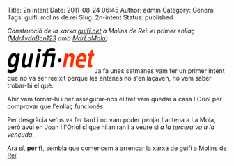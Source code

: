 Title: 2n intent
Date: 2011-08-24 06:45
Author: admin
Category: General
Tags: guifi, molins de rei
Slug: 2n-intent
Status: published

*Construcció de la xarxa [guifi.net](http://guifi.net "Pàgina web del projecte guifi.net") a Molins de Rei: el primer enllaç ([MdrAvdaBcn123](http://guifi.net/ca/node/13907 "Node de casa l'Oriol") amb [MdrLaMola](http://guifi.net/ca/node/31020 "Node de La Mola"))*

[<img src="./wp-content/uploads/2007/10/logo-guifi.png" title="logo guifi" class="alignright size-full wp-image-220" width="200" height="58" />](./wp-content/uploads/2007/10/logo-guifi.png)Ja fa unes setmanes vam fer un primer intent que no va ser reeixit perquè les antenes no s'enllaçaven, no vam saber trobar-hi el què.

Ahir vam tornar-hi i per assegurar-nos el tret vam quedar a casa l'Oriol per comprovar que l'enllaç funcionés.

Per desgràcia se'ns va fer tard i no vam poder penjar l'antena a La Mola, però avui en Joan i l'Oriol sí que hi aniran i a veure si *a la tercera va a la vençuda*.

Ara sí, **per fi**, sembla que comencem a arrencar la xarxa de guifi a [Molins de Rei](http://guifi.net/molinsderei "Nodes de Molins de Rei")!
